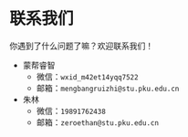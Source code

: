 # 联系我们

你遇到了什么问题了嘛？欢迎联系我们！

- 蒙帮睿智
    - 微信：`wxid_m42et14yqq7522`
    - 邮箱：`mengbangruizhi@stu.pku.edu.cn`
- 朱林
  - 微信：`19891762438`
  - 邮箱：`zeroethan@stu.pku.edu.cn`